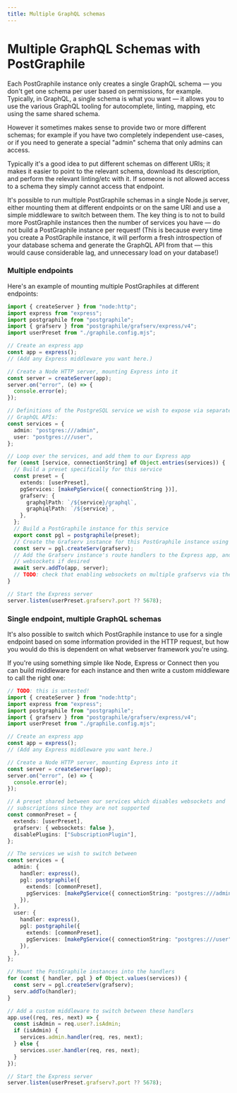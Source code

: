```yaml
---
title: Multiple GraphQL schemas
---
```


# Multiple GraphQL Schemas with PostGraphile

Each PostGraphile instance only creates a single GraphQL schema — you don't get
one schema per user based on permissions, for example. Typically, in GraphQL, a
single schema is what you want — it allows you to use the various GraphQL
tooling for autocomplete, linting, mapping, etc using the same shared schema.

However it sometimes makes sense to provide two or more different schemas; for
example if you have two completely independent use-cases, or if you need to
generate a special "admin" schema that only admins can access.

Typically it's a good idea to put different schemas on different URIs; it makes
it easier to point to the relevant schema, download its description, and perform
the relevant linting/etc with it. If someone is not allowed access to a schema
they simply cannot access that endpoint.

It's possible to run multiple PostGraphile schemas in a single Node.js server,
either mounting them at different endpoints or on the same URI and use a simple
middleware to switch between them. The key thing is to not to build more
PostGraphile instances then the number of services you have — do not build a
PostGraphile instance per request! (This is because every time you create a
PostGraphile instance, it will perform a fresh introspection of your database
schema and generate the GraphQL API from that — this would cause considerable
lag, and unnecessary load on your database!)

### Multiple endpoints

Here's an example of mounting multiple PostGraphiles at different endpoints:

```ts
import { createServer } from "node:http";
import express from "express";
import postgraphile from "postgraphile";
import { grafserv } from "postgraphile/grafserv/express/v4";
import userPreset from "./graphile.config.mjs";

// Create an express app
const app = express();
// (Add any Express middleware you want here.)

// Create a Node HTTP server, mounting Express into it
const server = createServer(app);
server.on("error", (e) => {
  console.error(e);
});

// Definitions of the PostgreSQL service we wish to expose via separate
// GraphQL APIs:
const services = {
  admin: "postgres:///admin",
  user: "postgres:///user",
};

// Loop over the services, and add them to our Express app
for (const [service, connectionString] of Object.entries(services)) {
  // Build a preset specifically for this service
  const preset = {
    extends: [userPreset],
    pgServices: [makePgService({ connectionString })],
    grafserv: {
      graphqlPath: `/${service}/graphql`,
      graphiqlPath: `/${service}`,
    },
  };
  // Build a PostGraphile instance for this service
  export const pgl = postgraphile(preset);
  // Create the Grafserv instance for this PostGraphile instance using the Express adaptor
  const serv = pgl.createServ(grafserv);
  // Add the Grafserv instance's route handlers to the Express app, and register
  // websockets if desired
  await serv.addTo(app, server);
  // TODO: check that enabling websockets on multiple grafservs via the same server doesn't cause any issues
}

// Start the Express server
server.listen(userPreset.grafserv?.port ?? 5678);
```

### Single endpoint, multiple GraphQL schemas

It's also possible to switch which PostGraphile instance to use for a single
endpoint based on some information provided in the HTTP request, but how you
would do this is dependent on what webserver framework you're using.

If you're using something simple like Node, Express or Connect then you can
build middleware for each instance and then write a custom middleware to call
the right one:

```ts
// TODO: this is untested!
import { createServer } from "node:http";
import express from "express";
import postgraphile from "postgraphile";
import { grafserv } from "postgraphile/grafserv/express/v4";
import userPreset from "./graphile.config.mjs";

// Create an express app
const app = express();
// (Add any Express middleware you want here.)

// Create a Node HTTP server, mounting Express into it
const server = createServer(app);
server.on("error", (e) => {
  console.error(e);
});

// A preset shared between our services which disables websockets and
// subscriptions since they are not supported
const commonPreset = {
  extends: [userPreset],
  grafserv: { websockets: false },
  disablePlugins: ["SubscriptionPlugin"],
};

// The services we wish to switch between
const services = {
  admin: {
    handler: express(),
    pgl: postgraphile({
      extends: [commonPreset],
      pgServices: [makePgService({ connectionString: "postgres:///admin" })],
    }),
  },
  user: {
    handler: express(),
    pgl: postgraphile({
      extends: [commonPreset],
      pgServices: [makePgService({ connectionString: "postgres:///user" })],
    }),
  },
};

// Mount the PostGraphile instances into the handlers
for (const { handler, pgl } of Object.values(services)) {
  const serv = pgl.createServ(grafserv);
  serv.addTo(handler);
}

// Add a custom middleware to switch between these handlers
app.use((req, res, next) => {
  const isAdmin = req.user?.isAdmin;
  if (isAdmin) {
    services.admin.handler(req, res, next);
  } else {
    services.user.handler(req, res, next);
  }
});

// Start the Express server
server.listen(userPreset.grafserv?.port ?? 5678);
```
